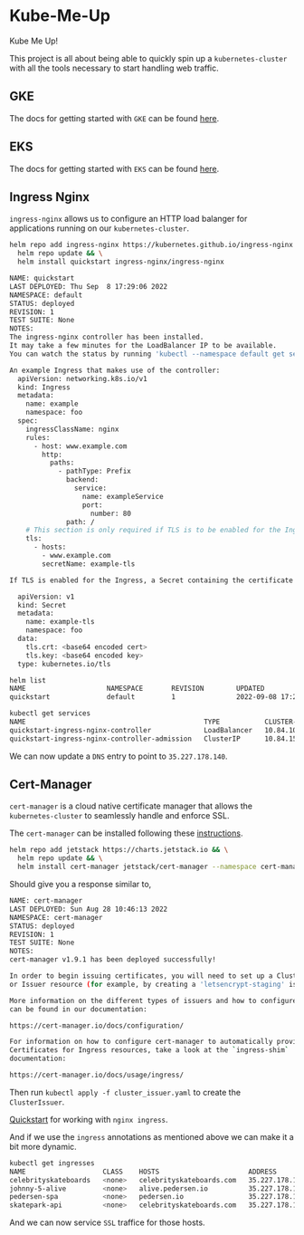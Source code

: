 # Kube-Me-Up 

Kube Me Up!

This project is all about being able to quickly spin up a `kubernetes-cluster` with all the tools necessary to start handling web traffic. 

## GKE

The docs for getting started with `GKE` can be found [here](https://cloud.google.com/kubernetes-engine/docs/deploy-app-cluster).

## EKS

The docs for getting started with `EKS` can be found [here](https://docs.aws.amazon.com/eks/latest/userguide/getting-started-eksctl.html).

## Ingress Nginx

`ingress-nginx` allows us to configure an HTTP load balanger for applications running on our `kubernetes-cluster`.

```bash
helm repo add ingress-nginx https://kubernetes.github.io/ingress-nginx && \
  helm repo update && \
  helm install quickstart ingress-nginx/ingress-nginx
```

```bash
NAME: quickstart
LAST DEPLOYED: Thu Sep  8 17:29:06 2022
NAMESPACE: default
STATUS: deployed
REVISION: 1
TEST SUITE: None
NOTES:
The ingress-nginx controller has been installed.
It may take a few minutes for the LoadBalancer IP to be available.
You can watch the status by running 'kubectl --namespace default get services -o wide -w quickstart-ingress-nginx-controller'

An example Ingress that makes use of the controller:
  apiVersion: networking.k8s.io/v1
  kind: Ingress
  metadata:
    name: example
    namespace: foo
  spec:
    ingressClassName: nginx
    rules:
      - host: www.example.com
        http:
          paths:
            - pathType: Prefix
              backend:
                service:
                  name: exampleService
                  port:
                    number: 80
              path: /
    # This section is only required if TLS is to be enabled for the Ingress
    tls:
      - hosts:
        - www.example.com
        secretName: example-tls

If TLS is enabled for the Ingress, a Secret containing the certificate and key must also be provided:

  apiVersion: v1
  kind: Secret
  metadata:
    name: example-tls
    namespace: foo
  data:
    tls.crt: <base64 encoded cert>
    tls.key: <base64 encoded key>
  type: kubernetes.io/tls
```

```bash
helm list
NAME                    NAMESPACE       REVISION        UPDATED                                 STATUS          CHART                                   APP VERSION                             
quickstart              default         1               2022-09-08 17:29:06.468490172 -0700 PDT deployed        ingress-nginx-4.2.5                     1.3.1                                   
```

```bash
kubectl get services
NAME                                            TYPE           CLUSTER-IP     EXTERNAL-IP      PORT(S)                      AGE
quickstart-ingress-nginx-controller             LoadBalancer   10.84.10.54    35.227.178.140   80:30912/TCP,443:32330/TCP   40h
quickstart-ingress-nginx-controller-admission   ClusterIP      10.84.15.49    <none>           443/TCP                      40h
```

We can now update a `DNS` entry to point to `35.227.178.140`.

## Cert-Manager

`cert-manager` is a cloud native certificate manager that allows the `kubernetes-cluster` to seamlessly handle and enforce SSL. 

The `cert-manager` can be installed following these [instructions](https://cert-manager.io/docs/installation/helm/).

```bash
helm repo add jetstack https://charts.jetstack.io && \
  helm repo update && \
  helm install cert-manager jetstack/cert-manager --namespace cert-manager --create-namespace --version v1.9.1 --set installCRDs=true
```

Should give you a response similar to,

```bash
NAME: cert-manager
LAST DEPLOYED: Sun Aug 28 10:46:13 2022
NAMESPACE: cert-manager
STATUS: deployed
REVISION: 1
TEST SUITE: None
NOTES:
cert-manager v1.9.1 has been deployed successfully!

In order to begin issuing certificates, you will need to set up a ClusterIssuer
or Issuer resource (for example, by creating a 'letsencrypt-staging' issuer).

More information on the different types of issuers and how to configure them
can be found in our documentation:

https://cert-manager.io/docs/configuration/

For information on how to configure cert-manager to automatically provision
Certificates for Ingress resources, take a look at the `ingress-shim`
documentation:

https://cert-manager.io/docs/usage/ingress/
```

Then run `kubectl apply -f cluster_issuer.yaml` to create the `ClusterIssuer`.

[Quickstart](https://cert-manager.io/docs/tutorials/acme/nginx-ingress/) for working with `nginx ingress`.

And if we use the `ingress` annotations as mentioned above we can make it a bit more dynamic.

```bash
kubectl get ingresses
NAME                   CLASS    HOSTS                      ADDRESS          PORTS     AGE
celebrityskateboards   <none>   celebrityskateboards.com   35.227.178.140   80, 443   23h
johnny-5-alive         <none>   alive.pedersen.io          35.227.178.140   80, 443   23h
pedersen-spa           <none>   pedersen.io                35.227.178.140   80, 443   24h
skatepark-api          <none>   celebrityskateboards.com   35.227.178.140   80, 443   24h
```
And we can now service `SSL` traffice for those hosts. 
